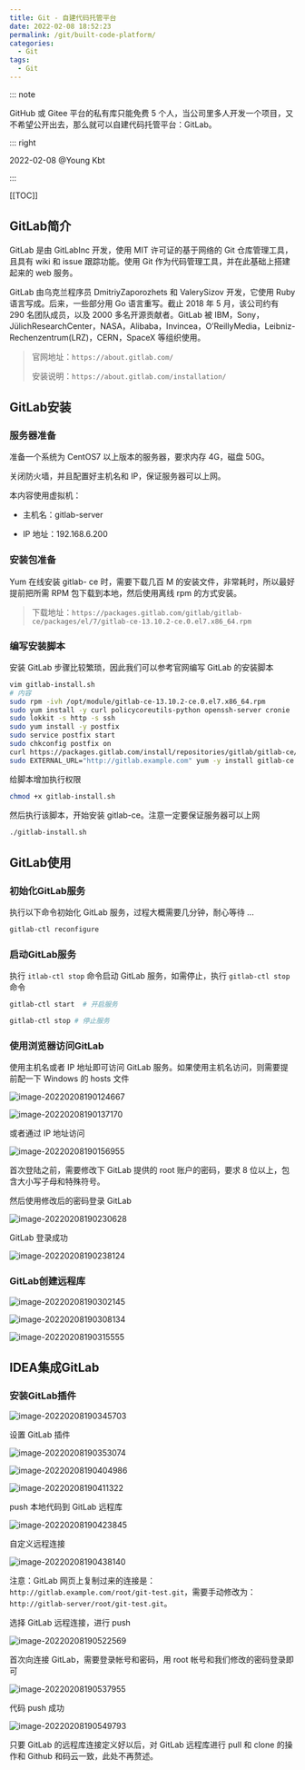 ```yaml
---
title: Git - 自建代码托管平台
date: 2022-02-08 18:52:23
permalink: /git/built-code-platform/
categories: 
  - Git
tags: 
  - Git
---
```


::: note

GitHub 或 Gitee 平台的私有库只能免费 5 个人，当公司里多人开发一个项目，又不希望公开出去，那么就可以自建代码托管平台：GitLab。

::: right

2022-02-08 @Young Kbt

:::

[[TOC]]



## GitLab简介

GitLab 是由 GitLabInc 开发，使用 MIT 许可证的基于网络的 Git 仓库管理工具，且具有 wiki 和 issue 跟踪功能。使用 Git 作为代码管理工具，并在此基础上搭建起来的 web 服务。

GitLab 由乌克兰程序员 DmitriyZaporozhets 和 ValerySizov 开发，它使用 Ruby 语言写成。后来，一些部分用 Go 语言重写。截止 2018 年 5 月，该公司约有 290 名团队成员，以及 2000 多名开源贡献者。GitLab 被 IBM，Sony，JülichResearchCenter，NASA，Alibaba，Invincea，O’ReillyMedia，Leibniz-Rechenzentrum(LRZ)，CERN，SpaceX 等组织使用。

> 官网地址：`https://about.gitlab.com/`
>
> 安装说明：`https://about.gitlab.com/installation/`

## GitLab安装

### 服务器准备

准备一个系统为 CentOS7 以上版本的服务器，要求内存 4G，磁盘 50G。

关闭防火墙，并且配置好主机名和 IP，保证服务器可以上网。

本内容使用虚拟机：

- 主机名：gitlab-server

- IP 地址：192.168.6.200

### 安装包准备

Yum 在线安装 gitlab- ce 时，需要下载几百 M 的安装文件，非常耗时，所以最好提前把所需 RPM 包下载到本地，然后使用离线 rpm 的方式安装。

> 下载地址：`https://packages.gitlab.com/gitlab/gitlab-ce/packages/el/7/gitlab-ce-13.10.2-ce.0.el7.x86_64.rpm`

### 编写安装脚本

安装 GitLab 步骤比较繁琐，因此我们可以参考官网编写 GitLab 的安装脚本

```sh
vim gitlab-install.sh
# 内容
sudo rpm -ivh /opt/module/gitlab-ce-13.10.2-ce.0.el7.x86_64.rpm
sudo yum install -y curl policycoreutils-python openssh-server cronie
sudo lokkit -s http -s ssh
sudo yum install -y postfix
sudo service postfix start
sudo chkconfig postfix on
curl https://packages.gitlab.com/install/repositories/gitlab/gitlab-ce/script.rpm.sh | sudo bash
sudo EXTERNAL_URL="http://gitlab.example.com" yum -y install gitlab-ce
```

给脚本增加执行权限

```sh
chmod +x gitlab-install.sh
```

然后执行该脚本，开始安装 gitlab-ce。注意一定要保证服务器可以上网

```sh
./gitlab-install.sh
```

## GitLab使用

### 初始化GitLab服务

执行以下命令初始化 GitLab 服务，过程大概需要几分钟，耐心等待 ...

```sh
gitlab-ctl reconfigure
```

### 启动GitLab服务

执行 `itlab-ctl stop` 命令启动 GitLab 服务，如需停止，执行 `gitlab-ctl stop` 命令

```sh
gitlab-ctl start  # 开启服务

gitlab-ctl stop # 停止服务
```

### 使用浏览器访问GitLab

使用主机名或者 IP 地址即可访问 GitLab 服务。如果使用主机名访问，则需要提前配一下 Windows 的 hosts 文件

![image-20220208190124667](https://cdn.staticaly.com/gh/Kele-Bingtang/static@master/img/git/20220208190130.png)

![image-20220208190137170](https://cdn.staticaly.com/gh/Kele-Bingtang/static@master/img/git/20220208190138.png)

或者通过 IP 地址访问

![image-20220208190156955](https://cdn.staticaly.com/gh/Kele-Bingtang/static@master/img/git/20220208190157.png)

首次登陆之前，需要修改下 GitLab 提供的 root 账户的密码，要求 8 位以上，包含大小写子母和特殊符号。

然后使用修改后的密码登录 GitLab

![image-20220208190230628](https://cdn.staticaly.com/gh/Kele-Bingtang/static@master/img/git/20220208190231.png)

GitLab 登录成功

![image-20220208190238124](https://cdn.staticaly.com/gh/Kele-Bingtang/static@master/img/git/20220208190238.png)

### GitLab创建远程库

![image-20220208190302145](https://cdn.staticaly.com/gh/Kele-Bingtang/static@master/img/git/20220208190302.png)

![image-20220208190308134](https://cdn.staticaly.com/gh/Kele-Bingtang/static@master/img/git/20220208190309.png)

![image-20220208190315555](https://cdn.staticaly.com/gh/Kele-Bingtang/static@master/img/git/20220208190316.png)



## IDEA集成GitLab

### 安装GitLab插件

![image-20220208190345703](https://cdn.staticaly.com/gh/Kele-Bingtang/static@master/img/git/20220208190346.png)

设置 GitLab 插件

![image-20220208190353074](https://cdn.staticaly.com/gh/Kele-Bingtang/static@master/img/git/20220208190353.png)

![image-20220208190404986](https://cdn.staticaly.com/gh/Kele-Bingtang/static@master/img/git/20220208190405.png)

![image-20220208190411322](https://cdn.staticaly.com/gh/Kele-Bingtang/static@master/img/git/20220208190412.png)

push 本地代码到 GitLab 远程库

![image-20220208190423845](https://cdn.staticaly.com/gh/Kele-Bingtang/static@master/img/git/20220208190424.png)

自定义远程连接

![image-20220208190438140](https://cdn.staticaly.com/gh/Kele-Bingtang/static@master/img/git/20220208190439.png)

注意：GitLab 网页上复制过来的连接是：`http://gitlab.example.com/root/git-test.git`，需要手动修改为：`http://gitlab-server/root/git-test.git`。

选择 GitLab 远程连接，进行 push

![image-20220208190522569](https://cdn.staticaly.com/gh/Kele-Bingtang/static@master/img/git/20220208190523.png)

首次向连接 GitLab，需要登录帐号和密码，用 root 帐号和我们修改的密码登录即可

![image-20220208190537955](https://cdn.staticaly.com/gh/Kele-Bingtang/static@master/img/git/20220208190539.png)

代码 push 成功

![image-20220208190549793](https://cdn.staticaly.com/gh/Kele-Bingtang/static@master/img/git/20220208190550.png)

只要 GitLab 的远程库连接定义好以后，对 GitLab 远程库进行 pull 和 clone 的操作和 Github 和码云一致，此处不再赘述。
